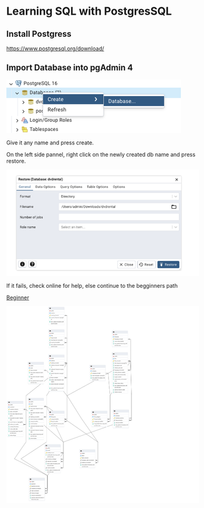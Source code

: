# Learning SQL with PostgresSQL

## Install Postgress

https://www.postgresql.org/download/

## Import Database into pgAdmin 4

![text](img/create_db.png)

Give it any name and press create.

On the left side pannel, right click on the newly created db name and press restore.

![text](img/restore.png)

If it fails, check online for help, else continue to the begginners path

[Beginner](/beginner/README.md)

![text](img/ERD.png)
